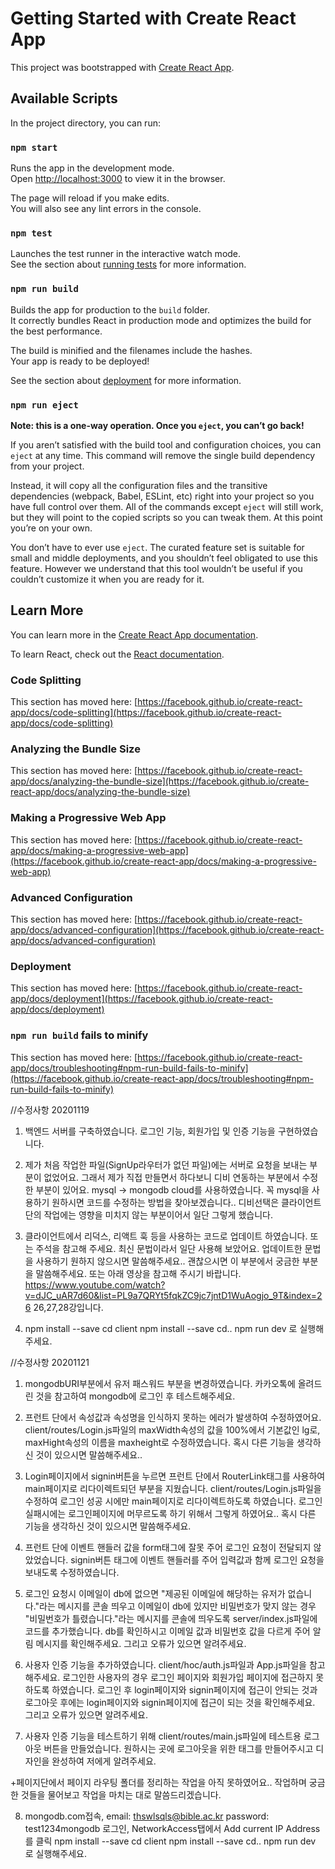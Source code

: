 # Getting Started with Create React App

This project was bootstrapped with [Create React App](https://github.com/facebook/create-react-app).

## Available Scripts

In the project directory, you can run:

### `npm start`

Runs the app in the development mode.\
Open [http://localhost:3000](http://localhost:3000) to view it in the browser.

The page will reload if you make edits.\
You will also see any lint errors in the console.

### `npm test`

Launches the test runner in the interactive watch mode.\
See the section about [running tests](https://facebook.github.io/create-react-app/docs/running-tests) for more information.

### `npm run build`

Builds the app for production to the `build` folder.\
It correctly bundles React in production mode and optimizes the build for the best performance.

The build is minified and the filenames include the hashes.\
Your app is ready to be deployed!

See the section about [deployment](https://facebook.github.io/create-react-app/docs/deployment) for more information.

### `npm run eject`

**Note: this is a one-way operation. Once you `eject`, you can’t go back!**

If you aren’t satisfied with the build tool and configuration choices, you can `eject` at any time. This command will remove the single build dependency from your project.

Instead, it will copy all the configuration files and the transitive dependencies (webpack, Babel, ESLint, etc) right into your project so you have full control over them. All of the commands except `eject` will still work, but they will point to the copied scripts so you can tweak them. At this point you’re on your own.

You don’t have to ever use `eject`. The curated feature set is suitable for small and middle deployments, and you shouldn’t feel obligated to use this feature. However we understand that this tool wouldn’t be useful if you couldn’t customize it when you are ready for it.

## Learn More

You can learn more in the [Create React App documentation](https://facebook.github.io/create-react-app/docs/getting-started).

To learn React, check out the [React documentation](https://reactjs.org/).

### Code Splitting

This section has moved here: [https://facebook.github.io/create-react-app/docs/code-splitting](https://facebook.github.io/create-react-app/docs/code-splitting)

### Analyzing the Bundle Size

This section has moved here: [https://facebook.github.io/create-react-app/docs/analyzing-the-bundle-size](https://facebook.github.io/create-react-app/docs/analyzing-the-bundle-size)

### Making a Progressive Web App

This section has moved here: [https://facebook.github.io/create-react-app/docs/making-a-progressive-web-app](https://facebook.github.io/create-react-app/docs/making-a-progressive-web-app)

### Advanced Configuration

This section has moved here: [https://facebook.github.io/create-react-app/docs/advanced-configuration](https://facebook.github.io/create-react-app/docs/advanced-configuration)

### Deployment

This section has moved here: [https://facebook.github.io/create-react-app/docs/deployment](https://facebook.github.io/create-react-app/docs/deployment)

### `npm run build` fails to minify

This section has moved here: [https://facebook.github.io/create-react-app/docs/troubleshooting#npm-run-build-fails-to-minify](https://facebook.github.io/create-react-app/docs/troubleshooting#npm-run-build-fails-to-minify)


//수정사항 20201119

1. 백엔드 서버를 구축하였습니다. 로그인 기능, 회원가입 및 인증 기능을 구현하였습니다. 

2. 제가 처음 작업한 파일(SignUp라우터가 없던 파일)에는 서버로 요청을  보내는 부분이 없었어요. 그래서 제가 직접 만들면서 하다보니 디비 연동하는 부분에서 수정한 부분이 있어요. mysql -> mongodb cloud를 사용하였습니다. 꼭 mysql을 사용하기 원하시면 코드를 수정하는 방법을 찾아보겠습니다.. 디비선택은 클라이언트단의 작업에는 영향을 미치지 않는 부분이어서 일단 그렇게 했습니다.

3. 클라이언트에서 리덕스, 리액트 훅 등을 사용하는 코드로 업데이트 하였습니다. 또는 주석을 참고해 주세요. 최신 문법이라서 일단 사용해 보았어요. 업데이트한 문법을 사용하기 원하지 않으시면 말씀해주세요.. 괜찮으시면 이 부분에서 궁금한 부분을 말씀해주세요. 또는 아래 영상을 참고해 주시기 바랍니다. 
https://www.youtube.com/watch?v=dJC_uAR7d60&list=PL9a7QRYt5fqkZC9jc7jntD1WuAogjo_9T&index=26
26,27,28강입니다.

4. npm install --save
   cd client npm install --save
   cd..
   npm run dev 로 실행해주세요.

//수정사항 20201121

1. mongodbURI부분에서 유저 패스워드 부분을 변경하였습니다. 카카오톡에 올려드린 것을 참고하여 mongodb에 로그인 후 테스트해주세요.

2. 프런트 단에서 속성값과 속성명을 인식하지 못하는 에러가 발생하여 수정하였어요. client/routes/Login.js파일의 maxWidth속성의 값을 100%에서 기본값인 lg로, maxHight속성의 이름을 maxheight로 수정하였습니다. 혹시 다른 기능을 생각하신 것이 있으시면 말씀해주세요..

3. Login페이지에서 signin버튼을 누르면 프런트 단에서 RouterLink태그를 사용하여 main페이지로 리다이렉트되던 부분을 지웠습니다. client/routes/Login.js파일을 수정하여 로그인 성공 시에만 main페이지로 리다이렉트하도록 하였습니다.
로그인 실패시에는 로그인페이지에 머무르도록 하기 위해서 그렇게 하였어요.. 혹시 다른 기능을 생각하신 것이 있으시면 말씀해주세요.

4. 프런트 단에 이벤트 핸들러 값을 form태그에 잘못 주어 로그인 요청이 전달되지 않았었습니다. signin버튼 태그에 이벤트 핸들러를 주어 입력값과 함께 로그인 요청을 보내도록 수정하였습니다. 

5. 로그인 요청시 이메일이 db에 없으면 "제공된 이메일에 해당하는 유저가 없습니다."라는 메시지를 콘솔 띄우고 이메일이 db에 있지만 비밀번호가 맞지 않는 경우 "비밀번호가 틀렸습니다."라는 메시지를 콘솔에 띄우도록 server/index.js파일에 코드를 추가했습니다. db를 확인하시고 이메일 값과 비밀번호 값을 다르게 주어 알림 메시지를 확인해주세요. 그리고 오류가 있으면 알려주세요.

6. 사용자 인증 기능을 추가하였습니다. client/hoc/auth.js파일과 App.js파일을 참고해주세요. 로그인한 사용자의 경우 로그인 페이지와 회원가입 페이지에 접근하지 못하도록 하였습니다. 로그인 후 login페이지와 signin페이지에 접근이 안되는 것과 로그아웃 후에는 login페이지와 signin페이지에 접근이 되는 것을 확인해주세요. 그리고 오류가 있으면 알려주세요.

7. 사용자 인증 기능을 테스트하기 위해 client/routes/main.js파일에 테스트용 로그아웃 버튼을 만들었습니다. 원하시는 곳에 로그아웃을 위한 태그를 만들어주시고 디자인을 완성하여 저에게 알려주세요.

+페이지단에서 페이지 라우팅 폴더를 정리하는 작업을 아직 못하였어요.. 작업하며 궁금한 것들을 물어보고 작업을 마치는 대로 말씀드리겠습니다.

8. mongodb.com접속, email: thswlsqls@bible.ac.kr password: test1234mongodb 로그인, NetworkAccess탭에서 Add current IP Address를 클릭
   npm install --save
   cd client npm install --save
   cd..
   npm run dev 로 실행해주세요.


